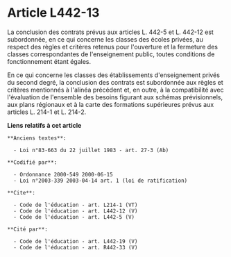 # Article L442-13

La conclusion des contrats prévus aux articles L. 442-5 et L. 442-12 est subordonnée, en ce qui concerne les classes des
écoles privées, au respect des règles et critères retenus pour l'ouverture et la fermeture des classes correspondantes de
l'enseignement public, toutes conditions de fonctionnement étant égales. 

En ce qui concerne les classes des établissements d'enseignement privés du second degré, la conclusion des contrats est
subordonnée aux règles et critères mentionnés à l'alinéa précédent et, en outre, à la compatibilité avec l'évaluation de
l'ensemble des besoins figurant aux schémas prévisionnels, aux plans régionaux et à la carte des formations supérieures
prévus aux articles L. 214-1 et L. 214-2.

**Liens relatifs à cet article**

	**Anciens textes**:

	  - Loi n°83-663 du 22 juillet 1983 - art. 27-3 (Ab)

	**Codifié par**:

	  - Ordonnance 2000-549 2000-06-15
	  - Loi n°2003-339 2003-04-14 art. 1 (loi de ratification)

	**Cite**:

	  - Code de l'éducation - art. L214-1 (VT)
	  - Code de l'éducation - art. L442-12 (V)
	  - Code de l'éducation - art. L442-5 (V)

	**Cité par**:

	  - Code de l'éducation - art. L442-19 (V)
	  - Code de l'éducation - art. R442-33 (V)
